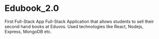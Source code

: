 # Edubook_2.0
First Full-Stack App
Full-Stack Application that allows students to sell their second hand books at Eduvos. 
Used technologies like React, Nodejs, Express, MongoDB etc.
